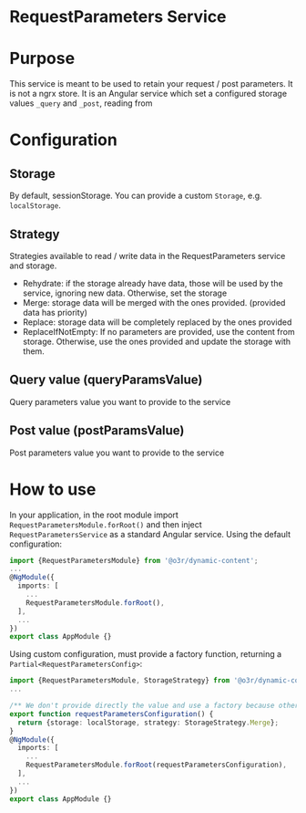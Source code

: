 # RequestParameters Service

# Purpose
This service is meant to be used to retain your request / post parameters. It is not a ngrx store. It is an Angular service which set a configured storage values
`_query` and `_post`, reading from

# Configuration

## Storage
By default, sessionStorage. You can provide a custom `Storage`, e.g. `localStorage`.

## Strategy
Strategies available to read / write data in the RequestParameters service and storage.
* Rehydrate: if the storage already have data, those will be used by the service, ignoring new data. Otherwise, set the storage
* Merge: storage data will be merged with the ones provided. (provided data has priority)
* Replace: storage data will be completely replaced by the ones provided
* ReplaceIfNotEmpty: If no parameters are provided, use the content from storage. Otherwise, use the ones provided and update the storage with them.

## Query value (queryParamsValue)
Query parameters value you want to provide to the service

## Post value (postParamsValue)
Post parameters value you want to provide to the service

# How to use
In your application, in the root module import `RequestParametersModule.forRoot()` and then inject `RequestParametersService` as a standard Angular service.
Using the default configuration:
```typescript
import {RequestParametersModule} from '@o3r/dynamic-content';
...
@NgModule({
  imports: [
    ...
    RequestParametersModule.forRoot(),
  ],
  ...
})
export class AppModule {}
```
Using custom configuration, must provide a factory function, returning a `Partial<RequestParametersConfig>`:
```typescript
import {RequestParametersModule, StorageStrategy} from '@o3r/dynamic-content';
...

/** We don't provide directly the value and use a factory because otherwise AOT compilation will resolve to undefined whatever is taken from window */
export function requestParametersConfiguration() {
  return {storage: localStorage, strategy: StorageStrategy.Merge};
}
@NgModule({
  imports: [
    ...
    RequestParametersModule.forRoot(requestParametersConfiguration),
  ],
  ...
})
export class AppModule {}
```
